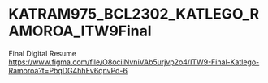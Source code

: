 # KATRAM975_BCL2302_KATLEGO_RAMOROA_ITW9Final
 Final Digital Resume 
https://www.figma.com/file/O8ociiNvniVAb5urjvp2o4/ITW9-Final-Katlego-Ramoroa?t=PbqDG4hhEv6qnvPd-6
